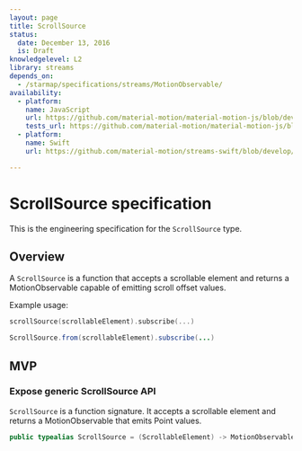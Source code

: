 ```yaml
---
layout: page
title: ScrollSource
status:
  date: December 13, 2016
  is: Draft
knowledgelevel: L2
library: streams
depends_on:
  - /starmap/specifications/streams/MotionObservable/
availability:
  - platform:
    name: JavaScript
    url: https://github.com/material-motion/material-motion-js/blob/develop/packages/streams/src/sources/scrollSource.ts
    tests_url: https://github.com/material-motion/material-motion-js/blob/develop/packages/streams/src/sources/__tests__/scrollSource.test.ts
  - platform:
    name: Swift
    url: https://github.com/material-motion/streams-swift/blob/develop/src/sources/ScrollSource.swift

---
```


# ScrollSource specification

This is the engineering specification for the `ScrollSource` type.

## Overview

A `ScrollSource` is a function that accepts a scrollable element and returns a MotionObservable
capable of emitting scroll offset values.

Example usage:

```swift
scrollSource(scrollableElement).subscribe(...)
```

```java
ScrollSource.from(scrollableElement).subscribe(...)
```

## MVP

### Expose generic ScrollSource API

`ScrollSource` is a function signature. It accepts a scrollable element and returns a
MotionObservable that emits Point values.

```swift
public typealias ScrollSource = (ScrollableElement) -> MotionObservable<Point>
```

